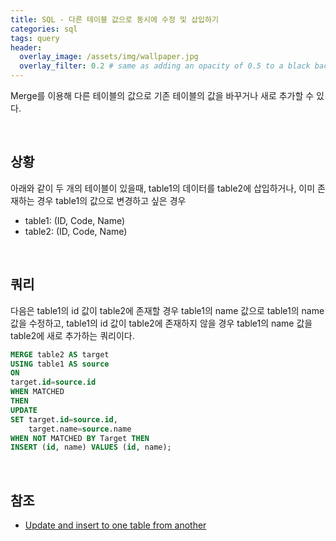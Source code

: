 ```yaml
---
title: SQL - 다른 테이블 값으로 동시에 수정 및 삽입하기
categories: sql
tags: query
header:
  overlay_image: /assets/img/wallpaper.jpg
  overlay_filter: 0.2 # same as adding an opacity of 0.5 to a black background
---
```


Merge를 이용해 다른 테이블의 값으로 기존 테이블의 값을 바꾸거나 새로 추가할 수 있다.

<br>

## 상황

아래와 같이 두 개의 테이블이 있을때, table1의 데이터를 table2에 삽입하거나, 이미 존재하는 경우 table1의 값으로 변경하고 싶은 경우

- table1: (ID, Code, Name)
- table2: (ID, Code, Name)

<br>

## 쿼리

다음은 table1의 id 값이 table2에 존재할 경우 table1의 name 값으로 table1의 name 값을 수정하고, table1의 id 값이 table2에 존재하지 않을 경우 table1의 name 값을 table2에 새로 추가하는 쿼리이다.

```sql
MERGE table2 AS target
USING table1 AS source
ON
target.id=source.id
WHEN MATCHED
THEN
UPDATE
SET target.id=source.id,
    target.name=source.name
WHEN NOT MATCHED BY Target THEN
INSERT (id, name) VALUES (id, name);
```

<br>

## 참조

- [Update and insert to one table from another](https://stackoverflow.com/questions/37189485/update-and-insert-to-one-table-from-another)